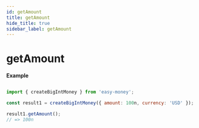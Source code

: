 ```yaml
---
id: getAmount
title: getAmount
hide_title: true
sidebar_label: getAmount
---
```


# getAmount

**Example**

```js

import { createBigIntMoney } from 'easy-money';

const result1 = createBigIntMoney({ amount: 100n, currency: 'USD' });

result1.getAmount();
// => 100n

```